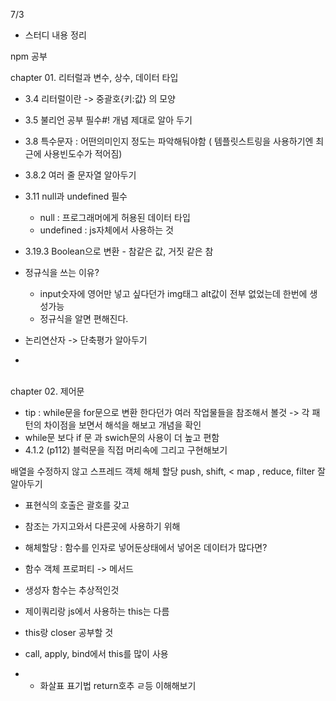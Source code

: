 7/3
- 스터디 내용 정리

npm 공부


chapter 01. 리터럴과 변수, 상수, 데이터 타입
- 3.4 리터럴이란 -> 중괄호{키:값} 의 모양
- 3.5 불리언 공부 필수#! 개념 제대로 알아 두기
- 3.8 특수문자 : 어떤의미인지 정도는 파악해둬야함 ( 템플릿스트링을 사용하기엔 최근에 사용빈도수가 적어짐)
- 3.8.2 여러 줄 문자열 알아두기
- 3.11 null과 undefined 필수
  - null : 프로그래머에게 허용된 데이터 타입
  - undefined : js자체에서 사용하는 것
- 3.19.3 Boolean으로 변환 - 참같은 값, 거짓 같은 참

- 정규식을 쓰는 이유?
  - input숫자에 영어만 넣고 싶다던가 img태그 alt값이 전부 없었는데 한번에 생성가능
  - 정규식을 알면 편해진다.

- 논리연산자 -> 단축평가 알아두기
-


\
chapter 02. 제어문
- tip  : while문을 for문으로 변환 한다던가 여러 작업물들을 참조해서 볼것 -> 각 패턴의 차이점을 보면서 해석을 해보고 개념을 확인
- while문 보다 if 문 과 swich문의 사용이 더 높고 편함
- 4.1.2 (p112) 블럭문을 직접 머리속에 그리고 구현해보기


배열을 수정하지 않고 스프레드 객체 해체 할당
push, shift, < map , reduce, filter 잘 알아두기
- 표현식의 호출은 괄호를 갖고
- 참조는 가지고와서 다른곳에 사용하기 위해

- 해체할당 : 함수를 인자로 넣어둔상태에서 넣어온 데이터가 많다면?
- 함수 객체 프로퍼티 -> 메서드
- 생성자 함수는 추상적인것

- 제이쿼리랑 js에서 사용하는 this는 다름
- this랑 closer 공부할 것
- call, apply, bind에서 this를 많이 사용
- - 화살표 표기법 return호추 ㄹ등 이해해보기